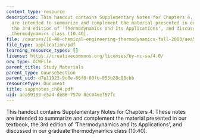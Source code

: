```yaml
---
content_type: resource
description: This handout contains Supplementary Notes for Chapters 4. These notes
  are intended to summarize and complement the material presented in our textbook,
  the 3rd edition of 'Thermodynamics and Its Applications', and discussed in our graduate
  thermodynamics class (10.40).
file: /courses/10-40-chemical-engineering-thermodynamics-fall-2003/aea59133e5a4de8675700ec04eef57fc_suppnotes_ch04.pdf
file_type: application/pdf
learning_resource_types: []
license: https://creativecommons.org/licenses/by-nc-sa/4.0/
ocw_type: OCWFile
parent_title: Study Materials
parent_type: CourseSection
parent_uid: d7e11923-9c0e-66f8-00fb-855b28c88cbb
resourcetype: Document
title: suppnotes_ch04.pdf
uid: aea59133-e5a4-de86-7570-0ec04eef57fc
---
```

This handout contains Supplementary Notes for Chapters 4. These notes are intended to summarize and complement the material presented in our textbook, the 3rd edition of 'Thermodynamics and Its Applications', and discussed in our graduate thermodynamics class (10.40).